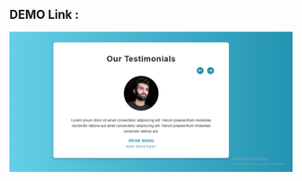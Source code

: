 ## DEMO Link : 



<img src="https://github.com/irfansadiq030/react-testimonials/blob/main/demo-img.PNG" >
